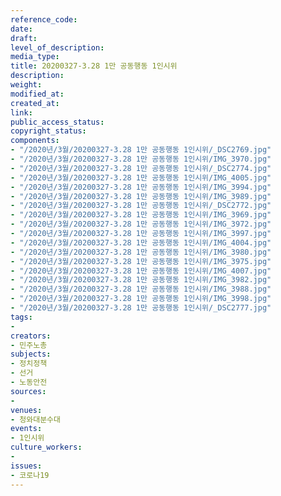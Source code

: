 ```yaml
---
reference_code: 
date: 
draft: 
level_of_description: 
media_type: 
title: 20200327-3.28 1만 공동행동 1인시위
description: 
weight: 
modified_at: 
created_at: 
link: 
public_access_status: 
copyright_status: 
components:
- "/2020년/3월/20200327-3.28 1만 공동행동 1인시위/_DSC2769.jpg"
- "/2020년/3월/20200327-3.28 1만 공동행동 1인시위/IMG_3970.jpg"
- "/2020년/3월/20200327-3.28 1만 공동행동 1인시위/_DSC2774.jpg"
- "/2020년/3월/20200327-3.28 1만 공동행동 1인시위/IMG_4005.jpg"
- "/2020년/3월/20200327-3.28 1만 공동행동 1인시위/IMG_3994.jpg"
- "/2020년/3월/20200327-3.28 1만 공동행동 1인시위/IMG_3989.jpg"
- "/2020년/3월/20200327-3.28 1만 공동행동 1인시위/_DSC2772.jpg"
- "/2020년/3월/20200327-3.28 1만 공동행동 1인시위/IMG_3969.jpg"
- "/2020년/3월/20200327-3.28 1만 공동행동 1인시위/IMG_3972.jpg"
- "/2020년/3월/20200327-3.28 1만 공동행동 1인시위/IMG_3997.jpg"
- "/2020년/3월/20200327-3.28 1만 공동행동 1인시위/IMG_4004.jpg"
- "/2020년/3월/20200327-3.28 1만 공동행동 1인시위/IMG_3980.jpg"
- "/2020년/3월/20200327-3.28 1만 공동행동 1인시위/IMG_3975.jpg"
- "/2020년/3월/20200327-3.28 1만 공동행동 1인시위/IMG_4007.jpg"
- "/2020년/3월/20200327-3.28 1만 공동행동 1인시위/IMG_3982.jpg"
- "/2020년/3월/20200327-3.28 1만 공동행동 1인시위/IMG_3988.jpg"
- "/2020년/3월/20200327-3.28 1만 공동행동 1인시위/IMG_3998.jpg"
- "/2020년/3월/20200327-3.28 1만 공동행동 1인시위/_DSC2777.jpg"
tags:
- 
creators:
- 민주노총
subjects:
- 정치정책
- 선거
- 노동안전
sources:
- 
venues:
- 청와대분수대
events:
- 1인시위
culture_workers:
- 
issues:
- 코로나19
---
```

